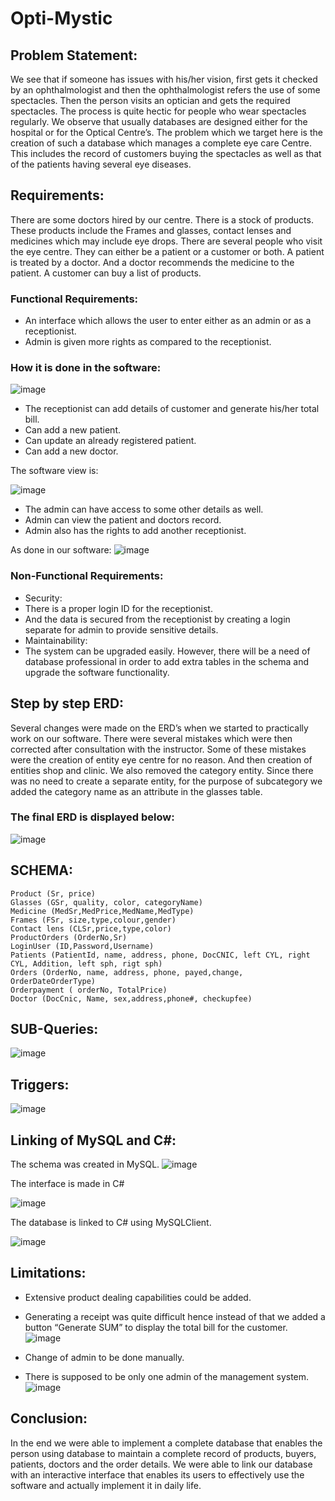 # Opti-Mystic

## Problem Statement:
We see that if someone has issues with his/her vision, first gets it checked by an ophthalmologist and then the ophthalmologist refers the use of some spectacles. Then the person visits an optician and gets the required spectacles. The process is quite hectic for people who wear spectacles regularly. We observe that usually databases are designed either for the hospital or for the Optical Centre’s. The problem which we target here is the creation of such a database which manages a complete eye care Centre. This includes the record of customers buying the spectacles as well as that of the patients having several eye diseases.

## Requirements:
There are some doctors hired by our centre. There is a stock of products. These products include the Frames and glasses, contact lenses and medicines which may include eye drops. There are several people who visit the eye centre. They can either be a patient or a customer or both. A patient is treated by a doctor. And a doctor recommends the medicine to the patient. A customer can buy a list of products.
### Functional Requirements:
*	An interface which allows the user to enter either as an admin or as a receptionist.
*	Admin is given more rights as compared to the receptionist.

### How it is done in the software:

![image](https://github.com/KhadijaKamran/Opti-Mystic/assets/46638501/889ef507-0e8d-49d2-ac1d-831665557184)

*	The receptionist can add details of customer and generate his/her total bill.
*	Can add a new patient.
*	Can update an already registered patient.
*	Can add a new doctor.

The software view is:

![image](https://github.com/KhadijaKamran/Opti-Mystic/assets/46638501/23ef43ae-2d32-4629-891e-698f1e6fe7e4)

*	The admin can have access to some other details as well.
*	Admin can view the patient and doctors record.
*	Admin also has the rights to add another receptionist.

As done in our software:
![image](https://github.com/KhadijaKamran/Opti-Mystic/assets/46638501/71bfc87f-4516-4639-b226-294cd9a2addb)

 
### Non-Functional Requirements:
*	Security:
  *	There is a proper login ID for the receptionist.
  * And the data is secured from the receptionist by creating a login separate for admin to provide sensitive details.
*	Maintainability:
  *	The system can be upgraded easily. However, there will be a need of database professional in order to add extra tables in the schema and upgrade the software functionality.

## Step by step ERD:
Several changes were made on the ERD’s when we started to practically work on our software.
There were several mistakes which were then corrected after consultation with the instructor.
Some of these mistakes were the creation of entity eye centre for no reason. And then creation of entities shop and clinic. We also removed the category entity. Since there was no need to create a separate entity, for the purpose of subcategory we added the category name as an attribute in the glasses table.

### The final ERD is displayed below:
![image](https://github.com/KhadijaKamran/Opti-Mystic/assets/46638501/8ac69b8e-b09c-4beb-aaff-70285ef85389)

## SCHEMA:
```
Product (Sr, price) 
Glasses (GSr, quality, color, categoryName)
Medicine (MedSr,MedPrice,MedName,MedType)  
Frames (FSr, size,type,colour,gender) 
Contact lens (CLSr,price,type,color) 
ProductOrders (OrderNo,Sr) 
LoginUser (ID,Password,Username) 
Patients (PatientId, name, address, phone, DocCNIC, left CYL, right CYL, Addition, left sph, rigt sph) 
Orders (OrderNo, name, address, phone, payed,change, OrderDateOrderType) 
Orderpayment ( orderNo, TotalPrice)
Doctor (DocCnic, Name, sex,address,phone#, checkupfee)  
```

## SUB-Queries:
 ![image](https://github.com/KhadijaKamran/Opti-Mystic/assets/46638501/9fe38e6c-1fae-45cf-9b58-20db9a2b872a)

## Triggers:
![image](https://github.com/KhadijaKamran/Opti-Mystic/assets/46638501/13770774-cb24-4b8c-b0e9-d1fdf6fa25d4)

 
## Linking of MySQL and C#:
The schema was created in MySQL.
![image](https://github.com/KhadijaKamran/Opti-Mystic/assets/46638501/314d42ad-8296-4a5e-a9ea-bac6b46933b0)

The interface is made in C#  

![image](https://github.com/KhadijaKamran/Opti-Mystic/assets/46638501/7f3dd273-c6f5-4e63-be8e-8a7e0f7162d5)


The database is linked to C# using MySQLClient.

![image](https://github.com/KhadijaKamran/Opti-Mystic/assets/46638501/cc59cebe-9143-43bd-88f7-5984417a8abd)

 

## Limitations:
* Extensive product dealing capabilities could be added.
*	Generating a receipt was quite difficult hence instead of that we added a button “Generate SUM” to display the total bill for the customer.
 ![image](https://github.com/KhadijaKamran/Opti-Mystic/assets/46638501/fc7998da-eab3-4db3-a4c4-17a3e70f7fa0)

*	Change of admin to be done manually.
*	There is supposed to be only one admin of the management system.
![image](https://github.com/KhadijaKamran/Opti-Mystic/assets/46638501/834e002e-e8dd-4a9f-89a0-685e440ee5bf)

 
## Conclusion:
In the end we were able to implement a complete database that enables the person using database to maintain a complete record of products, buyers, patients, doctors and the order details.
We were able to link our database with an interactive interface that enables its users to effectively use the software and actually implement it in daily life.
